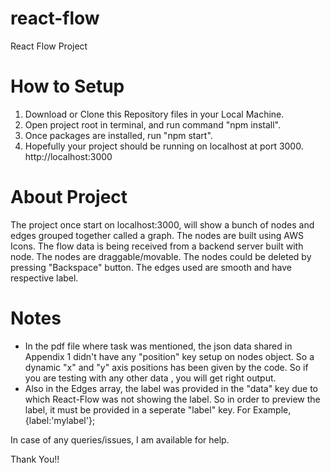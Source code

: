 # react-flow
React Flow Project

# How to Setup 
1. Download or Clone this Repository files in your Local Machine.
2. Open project root in terminal, and run command "npm install".
3. Once packages are installed, run "npm start".
4. Hopefully your project should be running on localhost at port 3000. http://localhost:3000

# About Project
The project once start on localhost:3000, will show a bunch of nodes and edges grouped together called a graph. The nodes are built using AWS Icons. The flow data is being received from a backend server built with node. The nodes are draggable/movable. The nodes could be deleted by pressing "Backspace" button. The edges used are smooth and have respective label.

# Notes
- In the pdf file where task was mentioned, the json data shared in Appendix 1 didn't have any "position" key setup on nodes object. So a dynamic "x" and "y" axis positions has been given by the code. So if you are testing with any other data , you will get right output.
- Also in the Edges array, the label was provided in the "data" key due to which React-Flow was not showing the label. So in order to preview the label, it must be provided in a seperate "label" key. For Example, {label:'mylabel'};

In case of any queries/issues, I am available for help. 

Thank You!!
